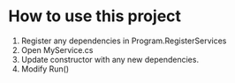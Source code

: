 # How to use this project
1. Register any dependencies in Program.RegisterServices
2. Open MyService.cs
3. Update constructor with any new dependencies.
4. Modify Run()

